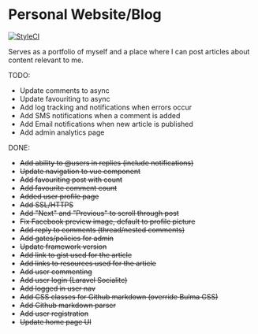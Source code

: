 # Personal Website/Blog
  
[![StyleCI](https://styleci.io/repos/73735220/shield)](https://styleci.io/repos/73735220)

Serves as a portfolio of myself and a place where I can post articles about content relevant to me.

TODO:

* Update comments to async
* Update favouriting to async
* Add log tracking and notifications when errors occur
* Add SMS notifications when a comment is added
* Add Email notifications when new article is published
* Add admin analytics page

DONE:

* ~~Add ability to @users in replies (include notifications)~~
* ~~Update navigation to vue component~~
* ~~Add favouriting post with count~~
* ~~Add favourite comment count~~
* ~~Added user profile page~~
* ~~Add SSL/HTTPS~~
* ~~Add "Next" and "Previous" to scroll through post~~
* ~~Fix Facebook preview image, default to profile picture~~
* ~~Add reply to comments (thread/nested comments)~~
* ~~Add gates/policies for admin~~
* ~~Update framework version~~
* ~~Add link to gist used for the article~~
* ~~Add links to resources used for the article~~
* ~~Add user commenting~~
* ~~Add user login (Laravel Socialite)~~
* ~~Add logged in user nav~~
* ~~Add CSS classes for Github markdown (override Bulma CSS)~~
* ~~Add Github markdown parser~~
* ~~Add user registration~~
* ~~Update home page UI~~
